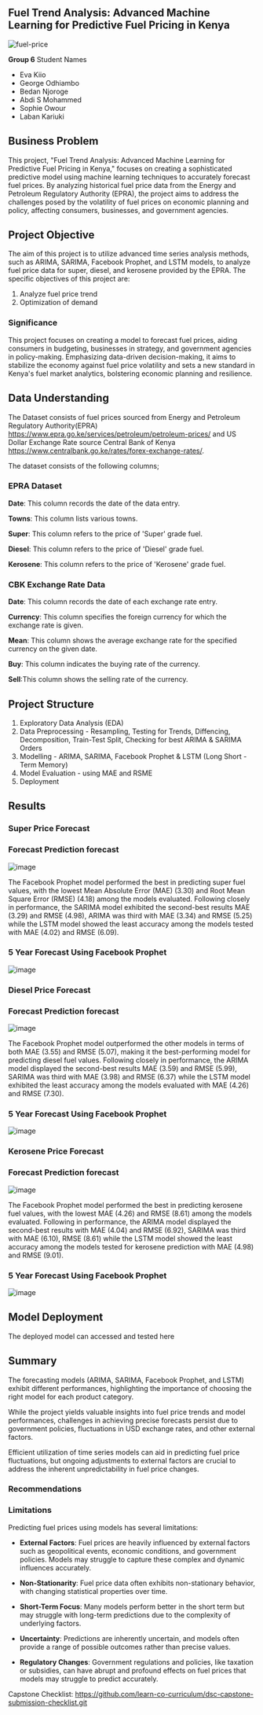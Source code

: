 ## Fuel Trend Analysis: Advanced Machine Learning for Predictive Fuel Pricing in Kenya
![fuel-price](https://github.com/Kichimbi/DSFP4P5-G6-Capstone-Project/assets/118848352/e6f6c958-ddeb-4387-a768-946286925400)

**Group 6**
Student Names
* Eva Kiio
* George Odhiambo
* Bedan Njoroge
* Abdi S Mohammed
* Sophie Owour
* Laban Kariuki

## Business Problem 
This project, "Fuel Trend Analysis: Advanced Machine Learning for Predictive Fuel Pricing in Kenya," focuses on creating a sophisticated predictive model using machine learning techniques to accurately forecast fuel prices. By analyzing historical fuel price data from the Energy and Petroleum Regulatory Authority (EPRA), the project aims to address the challenges posed by the volatility of fuel prices on economic planning and policy, affecting consumers, businesses, and government agencies.

## Project Objective
The aim of this project is to utilize advanced time series analysis methods, such as ARIMA, SARIMA, Facebook Prophet, and LSTM models, to analyze fuel price data for super, diesel, and kerosene provided by the EPRA. The specific objectives of this project are:
1. Analyze fuel price trend 
2. Optimization of demand

### Significance
This project focuses on creating a model to forecast fuel prices, aiding consumers in budgeting, businesses in strategy, and government agencies in policy-making. Emphasizing data-driven decision-making, it aims to stabilize the economy against fuel price volatility and sets a new standard in Kenya's fuel market analytics, bolstering economic planning and resilience.



## Data Understanding 

The Dataset consists of fuel prices sourced from Energy and Petroleum Regulatory Authority(EPRA) https://www.epra.go.ke/services/petroleum/petroleum-prices/ and US Dollar Exchange Rate source Central Bank of Kenya https://www.centralbank.go.ke/rates/forex-exchange-rates/. 

The dataset consists of the following columns;

### EPRA Dataset

__Date__: This column records the date of the data entry.

__Towns__: This column lists various towns.

__Super__: This column refers to the price of 'Super' grade fuel.

__Diesel__: This column refers to the price of 'Diesel' grade fuel.

__Kerosene__: This column refers to the price of 'Kerosene' grade fuel.

### CBK Exchange Rate Data

__Date__: This column records the date of each exchange rate entry.

__Currency__: This column specifies the foreign currency for which the exchange rate is given.

__Mean__: This column shows the average exchange rate for the specified currency on the given date. 

__Buy__: This column indicates the buying rate of the currency.

__Sell__:This column shows the selling rate of the currency.

## Project Structure
1. Exploratory Data Analysis (EDA)
2. Data Preprocessing - Resampling, Testing for Trends, Diffencing, Decomposition, Train-Test Split, Checking for best ARIMA & SARIMA Orders
3. Modelling - ARIMA, SARIMA, Facebook Prophet & LSTM (Long Short - Term Memory)
4. Model Evaluation - using MAE and RSME
5. Deployment

## Results

### Super Price Forecast
### Forecast Prediction forecast
![image](https://github.com/Kichimbi/DSFP4P5-G6-Capstone-Project/assets/118848352/aaa812d6-6711-4696-9deb-fc02b5b4cb9d)

The Facebook Prophet model performed the best in predicting super fuel values, with the lowest Mean Absolute Error (MAE) (3.30) and Root Mean Square Error (RMSE) (4.18) among the models evaluated. Following closely in performance, the SARIMA model exhibited the second-best results MAE (3.29) and RMSE (4.98), ARIMA was third with MAE (3.34) and RMSE (5.25) while the LSTM model showed the least accuracy among the models tested with MAE (4.02) and RMSE (6.09).

### 5 Year Forecast Using Facebook Prophet
![image](https://github.com/Kichimbi/DSFP4P5-G6-Capstone-Project/assets/118848352/515d83ca-838d-43ab-af30-2bd9895a0ee1)


### Diesel Price Forecast
### Forecast Prediction forecast
![image](https://github.com/Kichimbi/DSFP4P5-G6-Capstone-Project/assets/118848352/2fc953e9-26c9-47dd-9223-a9a1603aef5c)

The Facebook Prophet model outperformed the other models in terms of both MAE (3.55)  and RMSE (5.07), making it the best-performing model for predicting diesel fuel values. Following closely in performance, the ARIMA model displayed the second-best results MAE (3.59) and RMSE (5.99), SARIMA was third with MAE (3.98) and RMSE (6.37) while the LSTM model exhibited the least accuracy among the models evaluated with MAE (4.26) and RMSE (7.30).

### 5 Year Forecast Using Facebook Prophet
![image](https://github.com/Kichimbi/DSFP4P5-G6-Capstone-Project/assets/118848352/40d3ebf1-ac12-410a-b2b8-3c90919bb3f9)

### Kerosene Price Forecast
### Forecast Prediction forecast
![image](https://github.com/Kichimbi/DSFP4P5-G6-Capstone-Project/assets/118848352/996723b6-3f9f-4666-84ea-3bec9cd51285)

The Facebook Prophet model performed the best in predicting kerosene fuel values, with the lowest MAE (4.26) and RMSE (8.61) among the models evaluated. Following in performance, the ARIMA model displayed the second-best results with MAE (4.04) and RMSE (6.92), SARIMA was third with MAE (6.10), RMSE (8.61) while the LSTM model showed the least accuracy among the models tested for kerosene prediction with MAE (4.98) and RMSE (9.01).

### 5 Year Forecast Using Facebook Prophet
![image](https://github.com/Kichimbi/DSFP4P5-G6-Capstone-Project/assets/118848352/96abdd61-b74a-45b1-ac14-7fa92f295451)

## Model Deployment 
The deployed model can accessed and tested here

## Summary 
The forecasting models (ARIMA, SARIMA, Facebook Prophet, and LSTM) exhibit different performances, highlighting the importance of choosing the right model for each product category.

While the project yields valuable insights into fuel price trends and model performances, challenges in achieving precise forecasts persist due to government policies, fluctuations in USD exchange rates, and other external factors.

Efficient utilization of time series models can aid in predicting fuel price fluctuations, but ongoing adjustments to external factors are crucial to address the inherent unpredictability in fuel price changes.

### Recommendations


### Limitations

Predicting fuel prices using models has several limitations:

- **External Factors**: Fuel prices are heavily influenced by external factors such as geopolitical events, economic conditions, and government policies. Models may struggle to capture these complex and dynamic influences accurately.
  
- **Non-Stationarity**: Fuel price data often exhibits non-stationary behavior, with changing statistical properties over time.
  
- **Short-Term Focus**: Many models perform better in the short term but may struggle with long-term predictions due to the complexity of underlying factors.
  
- **Uncertainty**: Predictions are inherently uncertain, and models often provide a range of possible outcomes rather than precise values.
  
- **Regulatory Changes**: Government regulations and policies, like taxation or subsidies, can have abrupt and profound effects on fuel prices that models may struggle to predict accurately.


Capstone Checklist: https://github.com/learn-co-curriculum/dsc-capstone-submission-checklist.git
